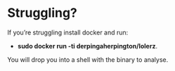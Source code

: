 Struggling?
===========

If you’re struggling install docker and run:
- **sudo docker run -ti derpingaherpington/lolerz**. 

You will drop you into a shell with the binary to analyse.
